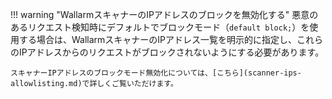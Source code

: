 !!! warning "WallarmスキャナーのIPアドレスのブロックを無効化する"
    悪意のあるリクエスト検知時にデフォルトでブロックモード（`default block;`）を使用する場合は、WallarmスキャナーのIPアドレス一覧を明示的に指定し、これらのIPアドレスからのリクエストがブロックされないようにする必要があります。

    スキャナーIPアドレスのブロックモード無効化については、[こちら](scanner-ips-allowlisting.md)で詳しくご覧いただけます。